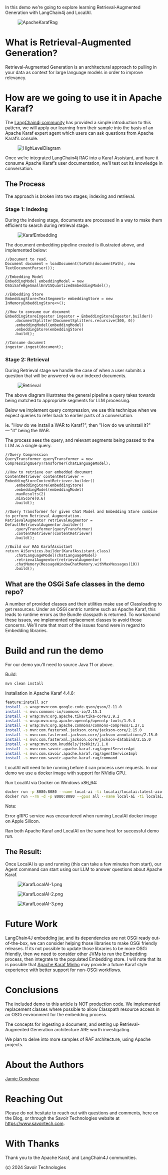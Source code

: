 In this demo we’re going to explore learning Retrieval-Augmented
Generation with LangChain4j and LocalAI.

<figure>
<img src="./assets/images/ApacheKarafRag.png" alt="ApacheKarafRag" />
</figure>

# What is Retrieval-Augmented Generation?

Retrieval-Augmented Generation is an architectural approach to pulling
in your data as context for large language models in order to improve
relevancy.

# How are we going to use it in Apache Karaf?

The [LangChain4j
community](https://github.com/langchain4j/langchain4j-examples/blob/main/rag-examples/src/main/java/_3_advanced/_01_Advanced_RAG_with_Query_Compression_Example.java)
has provided a simple introduction to this pattern, we will apply our
learning from their sample into the basis of an Apache Karaf expert
agent which users can ask questions from Apache Karaf’s console.

<figure>
<img src="./assets/images/HighLevelDiagram.png"
alt="HighLevelDiagram" />
</figure>

Once we’re integrated LangChain4j RAG into a Karaf Assistant, and have
it consume Apache Karaf’s user documentation, we’ll test out its
knowledge in conversation.

## The Process

The approach is broken into two stages; indexing and retrieval.

### Stage 1: Indexing

During the indexing stage, documents are processed in a way to make them
efficient to search during retrieval stage.

<figure>
<img src="./assets/images/KarafEmbedding.png" alt="KarafEmbedding" />
</figure>

The document embedding pipeline created is illustrated above, and
implemented below:

``` java.num
//Document to read.
Document document = loadDocument(toPath(documentPath), new TextDocumentParser());

//Embedding Model
EmbeddingModel embeddingModel = new OSGiSafeBgeSmallEnV15QuantizedEmbeddingModel();

//Embedding Store
EmbeddingStore<TextSegment> embeddingStore = new InMemoryEmbeddingStore<>();

//How to consume our document
EmbeddingStoreIngestor ingestor = EmbeddingStoreIngestor.builder()
    .documentSplitter(DocumentSplitters.recursive(300, 0))
    .embeddingModel(embeddingModel)
    .embeddingStore(embeddingStore)
    .build();

//Consume document
ingestor.ingest(document);
```

### Stage 2: Retrieval

During Retrieval stage we handle the case of when a user submits a
question that will be answered via our indexed documents.

<figure>
<img src="./assets/images/Retrieval.png" alt="Retrieval" />
</figure>

The above diagram illustrates the general pipeline a query takes towards
being matched to appropriate segments for LLM processing.

Below we implement query compression, we use this technique when we
expect queries to refer back to earlier parts of a conversation.

ie. "How do we install a WAR to Karaf?", then "How do we uninstall
it?" — "it" being the WAR.

The process sees the query, and relevant segments being passed to the
LLM as a single query.

``` java.num
//Query Compression
QueryTransformer queryTransformer = new CompressingQueryTransformer(chatLanguageModel);

//How to retrieve our embedded document
ContentRetriever contentRetriever = EmbeddingStoreContentRetriever.builder()
    .embeddingStore(embeddingStore)
    .embeddingModel(embeddingModel)
    .maxResults(2)
    .minScore(0.6)
    .build();

//Query Transformer for given Chat Model and Embedding Store combine to perform Retrieval Augmentation.
RetrievalAugmentor retrievalAugmentor = DefaultRetrievalAugmentor.builder()
    .queryTransformer(queryTransformer)
    .contentRetriever(contentRetriever)
    .build();

//Build our RAG KarafAssistant
return AiServices.builder(KarafAssistant.class)
    .chatLanguageModel(chatLanguageModel)
    .retrievalAugmentor(retrievalAugmentor)
    .chatMemory(MessageWindowChatMemory.withMaxMessages(10))
    .build();
```

## What are the OSGi Safe classes in the demo repo?

A number of provided classes and their utilities make use of
Classloading to get resources. Under an OSGi centric runtime such as
Apache Karaf, this leads to runtime errors as the Bundle classpath is
returned. To workaround these issues, we implemented replacement classes
to avoid those concerns. We’ll note that most of the issues found were
in regard to Embedding libraries.

# Build and run the demo

For our demo you’ll need to source Java 11 or above.

Build:

``` bash
mvn clean install
```

Installation in Apache Karaf 4.4.6:

``` bash
feature:install scr
install -s wrap:mvn:com.google.code.gson/gson/2.11.0
install -s mvn:commons-io/commons-io/2.15.1
install -s wrap:mvn:org.apache.tika/tika-core/2.9.2
install -s wrap:mvn:org.apache.opennlp/opennlp-tools/1.9.4
install -s wrap:mvn:org.apache.commons/commons-compress/1.27.1
install -s mvn:com.fasterxml.jackson.core/jackson-core/2.15.0
install -s mvn:com.fasterxml.jackson.core/jackson-annotations/2.15.0
install -s mvn:com.fasterxml.jackson.core/jackson-databind/2.15.0
install -s wrap:mvn:com.knuddels/jtokkit/1.1.0
install -s mvn:com.savoir.apache.karaf.rag/agentServiceApi
install -s mvn:com.savoir.apache.karaf.rag/agentServiceImpl
install -s mvn:com.savoir.apache.karaf.rag/command
```

LocalAI will need to be running before it can process user requests. In
our demo we use a docker image with support for NVidia GPU.

Run LocalAI via Docker on Windows x86_64:

``` bash
docker run -p 8080:8080 --name local-ai -ti localai/localai:latest-aio-cpu
docker run --rm -d -p 8080:8080 --gpus all --name local-ai -ti localai/localai:latest-aio-gpu-nvidia-cuda-11
```

Note:

Error gRPC service was encountered when running LocalAI docker image on
Apple Silicon.

Ran both Apache Karaf and LocalAI on the same host for successful demo
run.

## The Result:

Once LocalAI is up and running (this can take a few minutes from start),
our Agent command can start using our LLM to answer questions about
Apache Karaf.

<figure>
<img src="./assets/images/KarafLocalAI-1.png"
alt="KarafLocalAI-1.png" />
</figure>

<figure>
<img src="./assets/images/KarafLocalAI-2.png"
alt="KarafLocalAI-2.png" />
</figure>

<figure>
<img src="./assets/images/KarafLocalAI-3.png"
alt="KarafLocalAI-3.png" />
</figure>

# Future Work

LangChain4J embedding jar, and its dependencies are not OSGi ready
out-of-the-box, we can consider helping those libraries to make OSGi
friendly releases. If its not possible to update those libraries to be
more OSGi friendly, then we need to consider other JVMs to run the
Embedding process, then integrate to the populated Embedding store. I
will note that its is possible that [Apache Karaf
Minho](https://github.com/apache/karaf-minho) may provide a future Karaf
style experience with better support for non-OSGi workflows.

# Conclusions

The included demo to this article is NOT production code. We implemented
replacement classes where possible to allow Classpath resource access in
an OSGi environment for the embedding process.

The concepts for ingesting a document, and setting up
Retrieval-Augmented Generation architecture ARE worth investigating.

We plan to delve into more samples of RAF architecture, using Apache
projects.

# About the Authors

[Jamie
Goodyear](https://github.com/savoirtech/blogs/blob/main/authors/JamieGoodyear.md)

# Reaching Out

Please do not hesitate to reach out with questions and comments, here on
the Blog, or through the Savoir Technologies website at
<https://www.savoirtech.com>.

# With Thanks

Thank you to the Apache Karaf, and LangChain4J communities.

\(c\) 2024 Savoir Technologies

